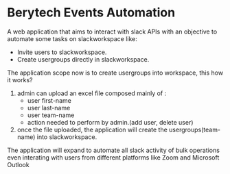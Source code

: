 # Berytech Events Automation
 A web application that aims to interact with slack APIs with an objective to automate some tasks on slackworkspace like:
 * Invite users to slackworkspace.
 * Create usergroups directly in slackworkspace.
 
The application scope now is to create usergroups into workspace, this how it works?
 1. admin can upload an excel file composed mainly of :
    * user first-name
    * user last-name
    * user team-name
    * action needed to perform by admin.(add user, delete user)
 2. once the file uploaded, the application will create the usergroups(team-name) into slackworkspace.

The application will expand to automate all slack activity of bulk operations even interating with users from different platforms like Zoom and Microsoft Outlook

